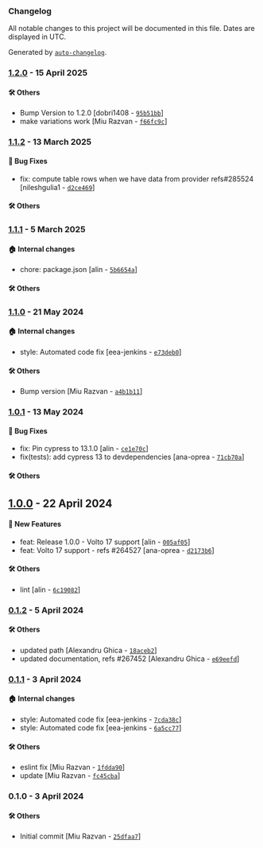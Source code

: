 ### Changelog

All notable changes to this project will be documented in this file. Dates are displayed in UTC.

Generated by [`auto-changelog`](https://github.com/CookPete/auto-changelog).

### [1.2.0](https://github.com/eea/volto-block-data-table/compare/1.1.2...1.2.0) - 15 April 2025

#### :hammer_and_wrench: Others

- Bump Version to 1.2.0 [dobri1408 - [`95b51bb`](https://github.com/eea/volto-block-data-table/commit/95b51bb00ffa433e99bdd10eb3629094ad74eeb9)]
- make variations work [Miu Razvan - [`f66fc9c`](https://github.com/eea/volto-block-data-table/commit/f66fc9c1addb389841c4a709b8aff5b695343b23)]
### [1.1.2](https://github.com/eea/volto-block-data-table/compare/1.1.1...1.1.2) - 13 March 2025

#### :bug: Bug Fixes

- fix: compute table rows when we have data from provider refs#285524 [nileshgulia1 - [`d2ce469`](https://github.com/eea/volto-block-data-table/commit/d2ce46937b469ddcd8f9b6f2d30e49e79871b936)]

#### :hammer_and_wrench: Others

### [1.1.1](https://github.com/eea/volto-block-data-table/compare/1.1.0...1.1.1) - 5 March 2025

#### :house: Internal changes

- chore: package.json [alin - [`5b6654a`](https://github.com/eea/volto-block-data-table/commit/5b6654aa0210fcebe00a7cc0625c3545ab1ac89f)]

#### :hammer_and_wrench: Others

### [1.1.0](https://github.com/eea/volto-block-data-table/compare/1.0.1...1.1.0) - 21 May 2024

#### :house: Internal changes

- style: Automated code fix [eea-jenkins - [`e73deb0`](https://github.com/eea/volto-block-data-table/commit/e73deb02c4d936e0b76474de52a3beeb9d60c761)]

#### :hammer_and_wrench: Others

- Bump version [Miu Razvan - [`a4b1b11`](https://github.com/eea/volto-block-data-table/commit/a4b1b118f76a38e69fb326df38ec03b2b815f9a2)]
### [1.0.1](https://github.com/eea/volto-block-data-table/compare/1.0.0...1.0.1) - 13 May 2024

#### :bug: Bug Fixes

- fix: Pin cypress to 13.1.0 [alin - [`ce1e70c`](https://github.com/eea/volto-block-data-table/commit/ce1e70c77715849bd2bea310a9f8f32945df1bc2)]
- fix(tests): add cypress 13 to devdependencies [ana-oprea - [`71cb70a`](https://github.com/eea/volto-block-data-table/commit/71cb70a920136da6a50ec5592d8e60a643b1674e)]

#### :hammer_and_wrench: Others

## [1.0.0](https://github.com/eea/volto-block-data-table/compare/0.1.2...1.0.0) - 22 April 2024

#### :rocket: New Features

- feat: Release 1.0.0 - Volto 17 support [alin - [`005af05`](https://github.com/eea/volto-block-data-table/commit/005af05fc6f15d90a250aa1bf20c6bdb3c88b6c0)]
- feat: Volto 17 support - refs #264527 [ana-oprea - [`d2173b6`](https://github.com/eea/volto-block-data-table/commit/d2173b627a3e208e97e8932a5c45ee1edff39679)]

#### :hammer_and_wrench: Others

- lint [alin - [`6c19082`](https://github.com/eea/volto-block-data-table/commit/6c19082ec428a5f0da96f30fe018e1afd9b90be2)]
### [0.1.2](https://github.com/eea/volto-block-data-table/compare/0.1.1...0.1.2) - 5 April 2024

#### :hammer_and_wrench: Others

- updated path [Alexandru Ghica - [`18aceb2`](https://github.com/eea/volto-block-data-table/commit/18aceb25ac2c76dc13ffdcf25d44a38eb2736e9b)]
- updated documentation, refs #267452 [Alexandru Ghica - [`e69eefd`](https://github.com/eea/volto-block-data-table/commit/e69eefd1108329bb365b00eceb0560a9ee60f9a0)]
### [0.1.1](https://github.com/eea/volto-block-data-table/compare/0.1.0...0.1.1) - 3 April 2024

#### :house: Internal changes

- style: Automated code fix [eea-jenkins - [`7cda38c`](https://github.com/eea/volto-block-data-table/commit/7cda38c202786b97cc9f38a757979d6b439fb1a1)]
- style: Automated code fix [eea-jenkins - [`6a5cc77`](https://github.com/eea/volto-block-data-table/commit/6a5cc77f619dd5a0695824c37d7976d8489c11e4)]

#### :hammer_and_wrench: Others

- eslint fix [Miu Razvan - [`1fdda90`](https://github.com/eea/volto-block-data-table/commit/1fdda90f0564f63af1533c05dea4c9d623733aed)]
- update [Miu Razvan - [`fc45cba`](https://github.com/eea/volto-block-data-table/commit/fc45cbac01736dcaad4b1a70cd40dffc5a4e1142)]
### 0.1.0 - 3 April 2024

#### :hammer_and_wrench: Others

- Initial commit [Miu Razvan - [`25dfaa7`](https://github.com/eea/volto-block-data-table/commit/25dfaa778b3870895e4896611cdfa6bee6235a7d)]
